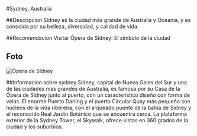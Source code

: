 #Sydney, Australia

##Descripcion
Sídney es la ciudad más grande de Australia y Oceanía, y es conocida por su belleza, diversidad, y calidad de vida. 

##Recomendacion
Visitar Ópera de Sídney: El símbolo de la ciudad

## Foto
![Ópera de Sídney](https://btimvre9iciokeirssoi)

##Informacion sobre sydney 
Sídney, capital de Nueva Gales del Sur y una de las ciudades más grandes de Australia, es famosa por su Casa de la Ópera de Sídney junto al puerto, con un característico diseño con forma de velas. El enorme Puerto Darling y el puerto Circular Quay más pequeño son núcleos de la vida ribereña, con el arqueado puente de la bahía de Sídney y el reconocido Real Jardín Botánico que se encuentra cerca. La plataforma exterior de la Sydney Tower, el Skywalk, ofrece vistas en 360 grados de la ciudad y los suburbios.

